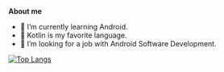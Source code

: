 <br />

**About me**
- 🌱 I’m currently learning Android.
- 👯 Kotlin is my favorite language.
- 🤔 I’m looking for a job with Android Software Development.

[![Top Langs](https://github-readme-stats.vercel.app/api/top-langs/?username=zyt1678532032&layout=compact&exclude_repo=Jupyter_notebook)](https://github.com/anuraghazra/github-readme-stats)

